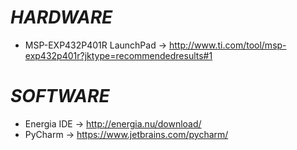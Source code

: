 # **_HARDWARE_**
- MSP-EXP432P401R LaunchPad -> http://www.ti.com/tool/msp-exp432p401r?jktype=recommendedresults#1

# **_SOFTWARE_**
- Energia IDE -> http://energia.nu/download/
- PyCharm -> https://www.jetbrains.com/pycharm/
